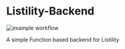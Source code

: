 # Listility-Backend
![example workflow](https://github.com/Code-Nat/Listility-Backend/actions/workflows/main_listility-backend.yml/badge.svg)

A simple Function based backend for Listility

